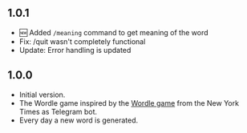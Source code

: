 ## 1.0.1

- 🆕 Added `/meaning` command to get meaning of the word
- Fix: /quit wasn't completely functional
- Update: Error handling is updated

## 1.0.0

- Initial version.
- The Wordle game inspired by the [Wordle game](https://www.nytimes.com/games/wordle/index.html) from the New York Times as Telegram bot.
- Every day a new word is generated.
